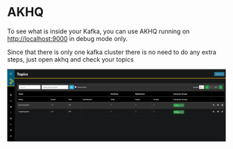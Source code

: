 # AKHQ

To see what is inside your Kafka, you can use AKHQ running on [http://localhost:9000](http://localhost:9000) in debug mode only.

Since that there is only one kafka cluster there is no need to do any extra steps, just open akhq and check your topics

![AKHQ](images/akhq.png)
